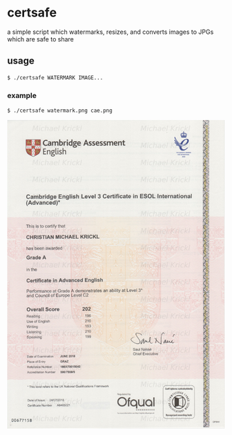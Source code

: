 # certsafe
a simple script which watermarks, resizes, and converts images to JPGs which are safe to share

## usage

```sh
$ ./certsafe WATERMARK IMAGE...
```

### example

```sh
$ ./certsafe watermark.png cae.png 
```

![](out/cae.jpg)


